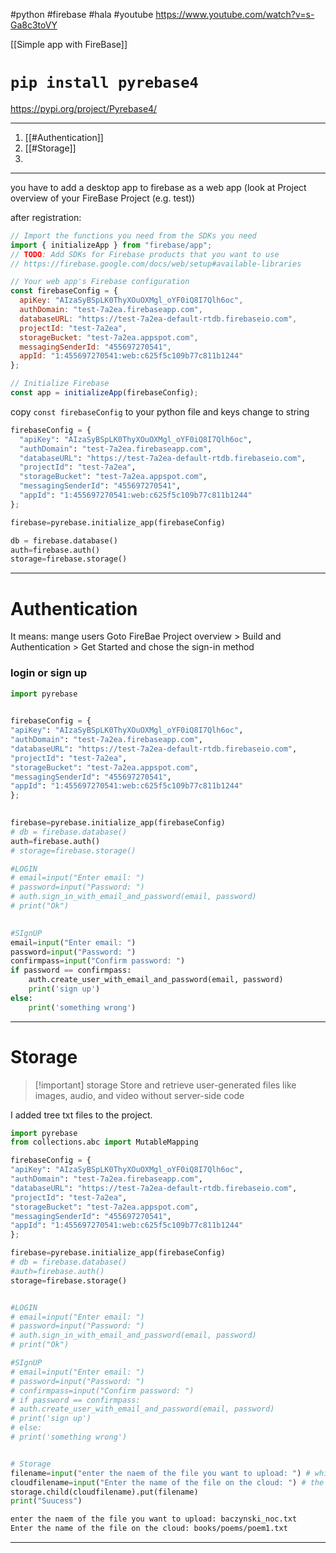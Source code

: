 #python #firebase #hala #youtube 
https://www.youtube.com/watch?v=s-Ga8c3toVY

[[Simple app with FireBase]]

# `pip install pyrebase4`
https://pypi.org/project/Pyrebase4/

-----------
1. [[#Authentication]]
2. [[#Storage]]
3. 




-------
you have to add  a desktop app to firebase as a web app (look at Project overview of your FireBase Project (e.g. test))

after registration:
```javascript
// Import the functions you need from the SDKs you need
import { initializeApp } from "firebase/app";
// TODO: Add SDKs for Firebase products that you want to use
// https://firebase.google.com/docs/web/setup#available-libraries

// Your web app's Firebase configuration
const firebaseConfig = {
  apiKey: "AIzaSyBSpLK0ThyXOuOXMgl_oYF0iQ8I7Qlh6oc",
  authDomain: "test-7a2ea.firebaseapp.com",
  databaseURL: "https://test-7a2ea-default-rtdb.firebaseio.com",
  projectId: "test-7a2ea",
  storageBucket: "test-7a2ea.appspot.com",
  messagingSenderId: "455697270541",
  appId: "1:455697270541:web:c625f5c109b77c811b1244"
};

// Initialize Firebase
const app = initializeApp(firebaseConfig);
```

copy `const firebaseConfig` to your python file and keys change to string
```python
firebaseConfig = {
  "apiKey": "AIzaSyBSpLK0ThyXOuOXMgl_oYF0iQ8I7Qlh6oc",
  "authDomain": "test-7a2ea.firebaseapp.com",
  "databaseURL": "https://test-7a2ea-default-rtdb.firebaseio.com",
  "projectId": "test-7a2ea",
  "storageBucket": "test-7a2ea.appspot.com",
  "messagingSenderId": "455697270541",
  "appId": "1:455697270541:web:c625f5c109b77c811b1244"
};

firebase=pyrebase.initialize_app(firebaseConfig)

db = firebase.database()
auth=firebase.auth()
storage=firebase.storage()
```


-------------------
# Authentication
It means: mange users
Goto FireBae Project overview > Build and Authentication > Get Started and chose the sign-in method

### login or sign up
```python
import pyrebase
  

firebaseConfig = {
"apiKey": "AIzaSyBSpLK0ThyXOuOXMgl_oYF0iQ8I7Qlh6oc",
"authDomain": "test-7a2ea.firebaseapp.com",
"databaseURL": "https://test-7a2ea-default-rtdb.firebaseio.com",
"projectId": "test-7a2ea",
"storageBucket": "test-7a2ea.appspot.com",
"messagingSenderId": "455697270541",
"appId": "1:455697270541:web:c625f5c109b77c811b1244"
};
  

firebase=pyrebase.initialize_app(firebaseConfig)
# db = firebase.database()
auth=firebase.auth()
# storage=firebase.storage()

#LOGIN
# email=input("Enter email: ")
# password=input("Password: ")
# auth.sign_in_with_email_and_password(email, password)
# print("Ok")
  

#SIgnUP
email=input("Enter email: ")
password=input("Password: ")
confirmpass=input("Confirm password: ")
if password == confirmpass:
	auth.create_user_with_email_and_password(email, password)
	print('sign up')
else:
	print('something wrong')
```

-------
# Storage

>[!important] storage
>Store and retrieve user-generated files like images, audio, and video without server-side code

I added tree txt files to the project.
```python
import pyrebase
from collections.abc import MutableMapping

firebaseConfig = {
"apiKey": "AIzaSyBSpLK0ThyXOuOXMgl_oYF0iQ8I7Qlh6oc",
"authDomain": "test-7a2ea.firebaseapp.com",
"databaseURL": "https://test-7a2ea-default-rtdb.firebaseio.com",
"projectId": "test-7a2ea",
"storageBucket": "test-7a2ea.appspot.com",
"messagingSenderId": "455697270541",
"appId": "1:455697270541:web:c625f5c109b77c811b1244"
};

firebase=pyrebase.initialize_app(firebaseConfig)
# db = firebase.database()
#auth=firebase.auth()
storage=firebase.storage()


#LOGIN
# email=input("Enter email: ")
# password=input("Password: ")
# auth.sign_in_with_email_and_password(email, password)
# print("Ok")

#SIgnUP
# email=input("Enter email: ")
# password=input("Password: ")
# confirmpass=input("Confirm password: ")
# if password == confirmpass:
# auth.create_user_with_email_and_password(email, password)
# print('sign up')
# else:
# print('something wrong')


# Storage
filename=input("enter the naem of the file you want to upload: ") # which file upload to the storage
cloudfilename=input("Enter the name of the file on the cloud: ") # the name of that file on the storage
storage.child(cloudfilename).put(filename)
print("Suucess")
```

```bash
enter the naem of the file you want to upload: baczynski_noc.txt
Enter the name of the file on the cloud: books/poems/poem1.txt
```







----------





